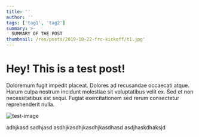 ```yaml
---
title: ''
author: ''
tags: ['tag1', 'tag2']
summary: >-
  SUMMARY OF THE POST
thumbnail: /res/posts/2019-10-22-frc-kickoff/t1.jpg'
---
```


# Hey! This is a test post!
Doloremum fugit impedit placeat. Dolores ad recusandae occaecati atque. Harum culpa nostrum incidunt molestiae sit voluptatibus velit ex. Sed et non necessitatibus est sequi. Fugiat exercitationem sed rerum consectetur reprehenderit nulla.

![test-image]

adhjkasd
sadhjasd
asdhjkasdhjkasdhjkasdhasd
asdjhaskdhaksjd

[test-image]: https://images.unsplash.com/photo-1571858541981-dd6334e6b89d?ixlib=rb-1.2.1&ixid=eyJhcHBfaWQiOjEyMDd9&auto=format&fit=crop&w=634&q=80
<!--stackedit_data:
eyJoaXN0b3J5IjpbLTE0NzYzMjI0MzksLTgxMzk4Njc5MV19
-->